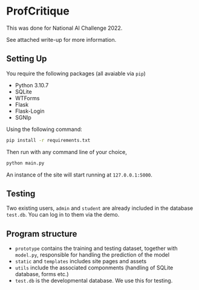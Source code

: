 # ProfCritique
This was done for National AI Challenge 2022.

See attached write-up for more information.

## Setting Up
You require the following packages (all avaiable via `pip`)
- Python 3.10.7
- SQLite
- WTForms
- Flask
- Flask-Login
- SGNlp

Using the following command:
```bash
pip install -r requirements.txt
```

Then run with any command line of your choice,
```bash
python main.py
```
An instance of the site will start running at `127.0.0.1:5000`.

## Testing
Two existing users, `admin` and `student` are already included in the database `test.db`. You can log in to them via the demo.

## Program structure
- `prototype` contains the training and testing dataset, together with `model.py`, responsible for handling the prediction of the model
- `static` and `templates` includes site pages and assets
- `utils` include the associated componments (handling of SQLite database, forms etc.)
- `test.db` is the developmental database. We use this for testing.